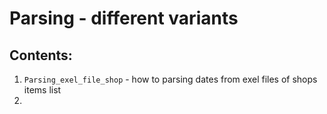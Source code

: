 # Parsing - different variants
## Contents:

1. ```Parsing_exel_file_shop``` - how to parsing dates from exel files of shops items list
2. 

